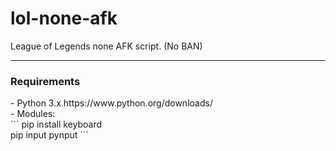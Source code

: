# lol-none-afk
League of Legends none AFK script. (No BAN)
<hr>
<h3>Requirements</h3>
- Python 3.x https://www.python.org/downloads/ <br>
- Modules:<br>
```
pip install keyboard <br>
pip input pynput
```
